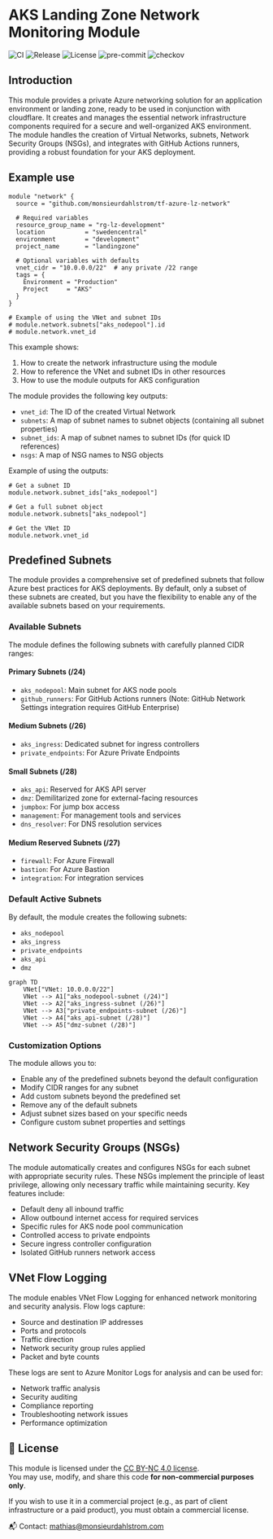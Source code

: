 # AKS Landing Zone Network Monitoring Module

![CI](https://github.com/monsieurdahlstrom/tf-azure-lz-network/actions/workflows/terraform-ci.yml/badge.svg)
![Release](https://img.shields.io/github/v/release/monsieurdahlstrom/tf-azure-lz-network)
![License](https://img.shields.io/github/license/monsieurdahlstrom/tf-azure-lz-network)
![pre-commit](https://img.shields.io/badge/pre--commit-enabled-brightgreen?logo=pre-commit)
![checkov](https://img.shields.io/badge/security-scanned--by--checkov-blueviolet?logo=github)

## Introduction

This module provides a private Azure networking solution for an application environment or landing zone, ready to be used in conjunction with cloudflare. It creates and manages the essential network infrastructure components required for a secure and well-organized AKS environment. The module handles the creation of Virtual Networks, subnets, Network Security Groups (NSGs), and integrates with GitHub Actions runners, providing a robust foundation for your AKS deployment.

## Example use

```hcl
module "network" {
  source = "github.com/monsieurdahlstrom/tf-azure-lz-network"

  # Required variables
  resource_group_name = "rg-lz-development"
  location           = "swedencentral"
  environment        = "development"
  project_name       = "landingzone"

  # Optional variables with defaults
  vnet_cidr = "10.0.0.0/22"  # any private /22 range
  tags = {
    Environment = "Production"
    Project     = "AKS"
  }
}

# Example of using the VNet and subnet IDs
# module.network.subnets["aks_nodepool"].id
# module.network.vnet_id

```

This example shows:
1. How to create the network infrastructure using the module
2. How to reference the VNet and subnet IDs in other resources
3. How to use the module outputs for AKS configuration

The module provides the following key outputs:
- `vnet_id`: The ID of the created Virtual Network
- `subnets`: A map of subnet names to subnet objects (containing all subnet properties)
- `subnet_ids`: A map of subnet names to subnet IDs (for quick ID references)
- `nsgs`: A map of NSG names to NSG objects

Example of using the outputs:
```hcl
# Get a subnet ID
module.network.subnet_ids["aks_nodepool"]

# Get a full subnet object
module.network.subnets["aks_nodepool"]

# Get the VNet ID
module.network.vnet_id
```

## Predefined Subnets

The module provides a comprehensive set of predefined subnets that follow Azure best practices for AKS deployments. By default, only a subset of these subnets are created, but you have the flexibility to enable any of the available subnets based on your requirements.

### Available Subnets

The module defines the following subnets with carefully planned CIDR ranges:

#### Primary Subnets (/24)
- `aks_nodepool`: Main subnet for AKS node pools
- `github_runners`: For GitHub Actions runners (Note: GitHub Network Settings integration requires GitHub Enterprise)

#### Medium Subnets (/26)
- `aks_ingress`: Dedicated subnet for ingress controllers
- `private_endpoints`: For Azure Private Endpoints

#### Small Subnets (/28)
- `aks_api`: Reserved for AKS API server
- `dmz`: Demilitarized zone for external-facing resources
- `jumpbox`: For jump box access
- `management`: For management tools and services
- `dns_resolver`: For DNS resolution services

#### Medium Reserved Subnets (/27)
- `firewall`: For Azure Firewall
- `bastion`: For Azure Bastion
- `integration`: For integration services

### Default Active Subnets

By default, the module creates the following subnets:
- `aks_nodepool`
- `aks_ingress`
- `private_endpoints`
- `aks_api`
- `dmz`

```mermaid
graph TD
    VNet["VNet: 10.0.0.0/22"]
    VNet --> A1["aks_nodepool-subnet (/24)"]
    VNet --> A2["aks_ingress-subnet (/26)"]
    VNet --> A3["private_endpoints-subnet (/26)"]
    VNet --> A4["aks_api-subnet (/28)"]
    VNet --> A5["dmz-subnet (/28)"]
```

### Customization Options

The module allows you to:
- Enable any of the predefined subnets beyond the default configuration
- Modify CIDR ranges for any subnet
- Add custom subnets beyond the predefined set
- Remove any of the default subnets
- Adjust subnet sizes based on your specific needs
- Configure custom subnet properties and settings

## Network Security Groups (NSGs)

The module automatically creates and configures NSGs for each subnet with appropriate security rules. These NSGs implement the principle of least privilege, allowing only necessary traffic while maintaining security. Key features include:

- Default deny all inbound traffic
- Allow outbound internet access for required services
- Specific rules for AKS node pool communication
- Controlled access to private endpoints
- Secure ingress controller configuration
- Isolated GitHub runners network access

## VNet Flow Logging

The module enables VNet Flow Logging for enhanced network monitoring and security analysis. Flow logs capture:
- Source and destination IP addresses
- Ports and protocols
- Traffic direction
- Network security group rules applied
- Packet and byte counts

These logs are sent to Azure Monitor Logs for analysis and can be used for:
- Network traffic analysis
- Security auditing
- Compliance reporting
- Troubleshooting network issues
- Performance optimization

## 📜 License

This module is licensed under the [CC BY-NC 4.0 license](https://creativecommons.org/licenses/by-nc/4.0/).  
You may use, modify, and share this code **for non-commercial purposes only**.

If you wish to use it in a commercial project (e.g., as part of client infrastructure or a paid product), you must obtain a commercial license.

📬 Contact: mathias@monsieurdahlstrom.com